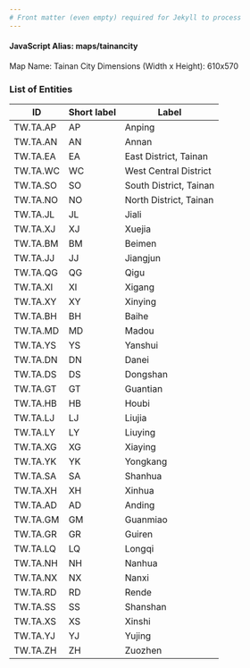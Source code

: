 ```yaml
---
# Front matter (even empty) required for Jekyll to process
---
```


#### JavaScript Alias: maps/tainancity

Map Name: Tainan City
Dimensions (Width x Height): 610x570

### List of Entities

ID | Short label | Label
---|---|---|
TW.TA.AP|AP|Anping
TW.TA.AN|AN|Annan
TW.TA.EA|EA|East District, Tainan
TW.TA.WC|WC|West Central District
TW.TA.SO|SO|South District, Tainan
TW.TA.NO|NO|North District, Tainan
TW.TA.JL|JL|Jiali
TW.TA.XJ|XJ|Xuejia
TW.TA.BM|BM|Beimen
TW.TA.JJ|JJ|Jiangjun
TW.TA.QG|QG|Qigu
TW.TA.XI|XI|Xigang
TW.TA.XY|XY|Xinying
TW.TA.BH|BH|Baihe
TW.TA.MD|MD|Madou
TW.TA.YS|YS|Yanshui
TW.TA.DN|DN|Danei
TW.TA.DS|DS|Dongshan
TW.TA.GT|GT|Guantian
TW.TA.HB|HB|Houbi
TW.TA.LJ|LJ|Liujia
TW.TA.LY|LY|Liuying
TW.TA.XG|XG|Xiaying
TW.TA.YK|YK|Yongkang
TW.TA.SA|SA|Shanhua
TW.TA.XH|XH|Xinhua
TW.TA.AD|AD|Anding
TW.TA.GM|GM|Guanmiao
TW.TA.GR|GR|Guiren
TW.TA.LQ|LQ|Longqi
TW.TA.NH|NH|Nanhua
TW.TA.NX|NX|Nanxi
TW.TA.RD|RD|Rende
TW.TA.SS|SS|Shanshan
TW.TA.XS|XS|Xinshi
TW.TA.YJ|YJ|Yujing
TW.TA.ZH|ZH|Zuozhen